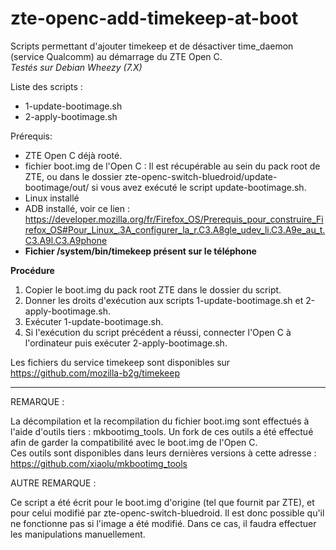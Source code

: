 # zte-openc-add-timekeep-at-boot
Scripts permettant d'ajouter timekeep et de désactiver time_daemon (service Qualcomm) au démarrage du ZTE Open C.  
*Testés sur Debian Wheezy (7.X)*  

Liste des scripts :
- 1-update-bootimage.sh  
- 2-apply-bootimage.sh  

Prérequis:
- ZTE Open C déjà rooté.
- fichier boot.img de l'Open C : Il est récupérable au sein du pack root de ZTE, ou dans le dossier zte-openc-switch-bluedroid/update-bootimage/out/ si vous avez exécuté le script update-bootimage.sh.
- Linux installé
- ADB installé, voir ce lien : https://developer.mozilla.org/fr/Firefox_OS/Prerequis_pour_construire_Firefox_OS#Pour_Linux_.3A_configurer_la_r.C3.A8gle_udev_li.C3.A9e_au_t.C3.A9l.C3.A9phone
- **Fichier /system/bin/timekeep présent sur le téléphone**

**Procédure**  
1. Copier le boot.img du pack root ZTE dans le dossier du script.  
2. Donner les droits d'exécution aux scripts 1-update-bootimage.sh et 2-apply-bootimage.sh.  
3. Exécuter 1-update-bootimage.sh.  
4. Si l'exécution du script précédent a réussi, connecter l'Open C à l'ordinateur puis exécuter 2-apply-bootimage.sh.


Les fichiers du service timekeep sont disponibles sur https://github.com/mozilla-b2g/timekeep

-------------------------------------------------------

REMARQUE :

La décompilation et la recompilation du fichier boot.img sont effectués à l'aide d'outils tiers : mkbootimg_tools. Un fork de ces outils a été effectué afin de garder la compatibilité avec le boot.img de l'Open C.  
Ces outils sont disponibles dans leurs dernières versions à cette adresse : https://github.com/xiaolu/mkbootimg_tools  


AUTRE REMARQUE :

Ce script a été écrit pour le boot.img d'origine (tel que fournit par ZTE), et pour celui modifié par zte-openc-switch-bluedroid. Il est donc possible qu'il ne fonctionne pas si l'image a été modifié. Dans ce cas, il faudra effectuer les manipulations manuellement.